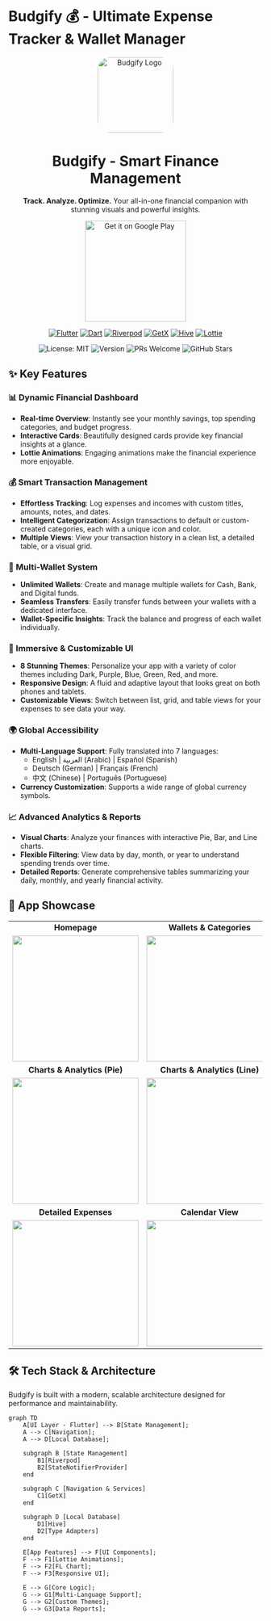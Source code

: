 # Budgify 💰 - Ultimate Expense Tracker & Wallet Manager

<p align="center">
  <img src="https://i.imgur.com/8a5nO32.jpg" alt="Budgify Logo" width="150" style="border-radius: 24px;"/>
  <h1 align="center">Budgify - Smart Finance Management</h1>
  <p align="center">
    <b>Track. Analyze. Optimize.</b> Your all-in-one financial companion with stunning visuals and powerful insights.
  </p>
</p>

<p align="center">
  <a href="https://play.google.com/store/apps/details?id=com.budgifydev.budgify" target="_blank">
    <img src="https://play.google.com/intl/en_us/badges/static/images/badges/en_badge_web_generic.png" alt="Get it on Google Play" width="200"/>
  </a>
</p>

<p align="center">
  <a href="https://flutter.dev" target="_blank"><img src="https://img.shields.io/badge/Flutter-02569B?style=for-the-badge&logo=flutter&logoColor=white" alt="Flutter"></a>
  <a href="https://dart.dev" target="_blank"><img src="https://img.shields.io/badge/Dart-0175C2?style=for-the-badge&logo=dart&logoColor=white" alt="Dart"></a>
  <a href="https://riverpod.dev/" target="_blank"><img src="https://img.shields.io/badge/Riverpod-4A98E8?style=for-the-badge&logo=riverpod&logoColor=white" alt="Riverpod"></a>
  <a href="https://pub.dev/packages/get" target="_blank"><img src="https://img.shields.io/badge/GetX-00A9E0?style=for-the-badge&logo=getx&logoColor=white" alt="GetX"></a>
  <a href="https://pub.dev/packages/hive" target="_blank"><img src="https://img.shields.io/badge/Hive-FFC107?style=for-the-badge&logo=hive&logoColor=black" alt="Hive"></a>
  <a href="https://pub.dev/packages/lottie" target="_blank"><img src="https://img.shields.io/badge/Lottie-000000?style=for-the-badge&logo=lottie&logoColor=white" alt="Lottie"></a>
</p>

<p align="center">
  <img src="https://img.shields.io/badge/License-MIT-blue.svg" alt="License: MIT">
  <img src="https://img.shields.io/badge/Version-2.1.3-green.svg" alt="Version">
  <img src="https://img.shields.io/badge/PRs-welcome-brightgreen.svg" alt="PRs Welcome">
  <!-- Replace with your GitHub username and repo name -->
  <img src="https://img.shields.io/github/stars/your-username/budgify-app?style=social" alt="GitHub Stars">
</p>

## ✨ Key Features

### 📊 Dynamic Financial Dashboard
- **Real-time Overview**: Instantly see your monthly savings, top spending categories, and budget progress.
- **Interactive Cards**: Beautifully designed cards provide key financial insights at a glance.
- **Lottie Animations**: Engaging animations make the financial experience more enjoyable.

### 💰 Smart Transaction Management
- **Effortless Tracking**: Log expenses and incomes with custom titles, amounts, notes, and dates.
- **Intelligent Categorization**: Assign transactions to default or custom-created categories, each with a unique icon and color.
- **Multiple Views**: View your transaction history in a clean list, a detailed table, or a visual grid.

### 👛 Multi-Wallet System
- **Unlimited Wallets**: Create and manage multiple wallets for Cash, Bank, and Digital funds.
- **Seamless Transfers**: Easily transfer funds between your wallets with a dedicated interface.
- **Wallet-Specific Insights**: Track the balance and progress of each wallet individually.

### 🌈 Immersive & Customizable UI
- **8 Stunning Themes**: Personalize your app with a variety of color themes including Dark, Purple, Blue, Green, Red, and more.
- **Responsive Design**: A fluid and adaptive layout that looks great on both phones and tablets.
- **Customizable Views**: Switch between list, grid, and table views for your expenses to see data your way.

### 🌍 Global Accessibility
- **Multi-Language Support**: Fully translated into 7 languages:
  - English | العربية (Arabic) | Español (Spanish)
  - Deutsch (German) | Français (French)
  - 中文 (Chinese) | Português (Portuguese)
- **Currency Customization**: Supports a wide range of global currency symbols.

### 📈 Advanced Analytics & Reports
- **Visual Charts**: Analyze your finances with interactive Pie, Bar, and Line charts.
- **Flexible Filtering**: View data by day, month, or year to understand spending trends over time.
- **Detailed Reports**: Generate comprehensive tables summarizing your daily, monthly, and yearly financial activity.

## 🎥 App Showcase

<table>
  <tr>
    <td align="center"><b>Homepage</b></td>
    <td align="center"><b>Wallets & Categories</b></td>
  </tr>
  <tr>
    <td><img src="https://github.com/user-attachments/assets/fb947537-0bff-4d87-ae8f-5f4e7d8a7e32" width="250"></td>
    <td><img src="https://github.com/user-attachments/assets/913dcd63-3cea-42f5-8b76-7ecddb608b1e" width="250"></td>
  </tr>
  <tr>
    <td align="center"><b>Charts & Analytics (Pie)</b></td>
    <td align="center"><b>Charts & Analytics (Line)</b></td>
  </tr>
    <tr>
    <td><img src="https://github.com/user-attachments/assets/cabef679-2eea-4081-a1dc-50a914797800" width="250"></td>
    <td><img src="https://github.com/user-attachments/assets/099c6d74-1ba9-46f0-b087-846840daf68e" width="250"></td>
  </tr>
   <tr>
    <td align="center"><b>Detailed Expenses</b></td>
    <td align="center"><b>Calendar View</b></td>
  </tr>
  <tr>
    <td><img src="https://github.com/user-attachments/assets/ef921814-8575-431f-82d0-21c59a624a97" width="250"></td>
    <td><img src="https://github.com/user-attachments/assets/302141bc-cdea-4032-a235-83289dd2f525" width="250"></td>
  </tr>
</table>

## 🛠️ Tech Stack & Architecture

Budgify is built with a modern, scalable architecture designed for performance and maintainability.

```mermaid
graph TD
    A[UI Layer - Flutter] --> B[State Management];
    A --> C[Navigation];
    A --> D[Local Database];

    subgraph B [State Management]
        B1[Riverpod]
        B2[StateNotifierProvider]
    end

    subgraph C [Navigation & Services]
        C1[GetX]
    end

    subgraph D [Local Database]
        D1[Hive]
        D2[Type Adapters]
    end

    E[App Features] --> F[UI Components];
    F --> F1[Lottie Animations];
    F --> F2[FL Chart];
    F --> F3[Responsive UI];

    E --> G[Core Logic];
    G --> G1[Multi-Language Support];
    G --> G2[Custom Themes];
    G --> G3[Data Reports];
